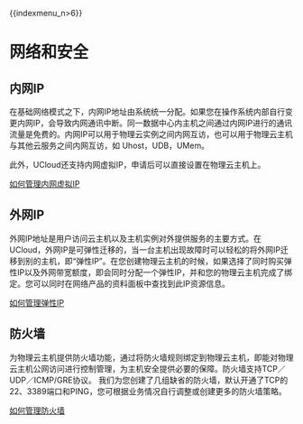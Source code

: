 {{indexmenu_n>6}}

# 网络和安全

## 内网IP

在基础网络模式之下，内网IP地址由系统统一分配。如果您在操作系统内部自行变更内网IP，会导致内网通讯中断。同一数据中心内主机之间通过内网IP进行的通讯流量是免费的。内网IP可以用于物理云实例之间内网互访，也可以用于物理云主机与其他云服务之间内网互访，如
Uhost，UDB，UMem。

此外，UCloud还支持内网虚拟IP，申请后可以直接设置在物理云主机上。

[如何管理内网虚拟IP](..//../../network/vip/vip)

## 外网IP

外网IP地址是用户访问云主机以及主机实例对外提供服务的主要方式。在UCloud，外网IP是可弹性迁移的，当一台主机出现故障时可以轻松的将外网IP迁移到别的主机，即“弹性IP”。在您创建物理云主机的时候，如果选择了同时购买弹性IP以及外网带宽额度，即会同时分配一个弹性IP，并和您的物理云主机完成了绑定。您可以同时在网络产品的资料面板中查找到此IP资源信息。

[如何管理弹性IP](..//../../network/unet/eip)

## 防火墙

为物理云主机提供防火墙功能，通过将防火墙规则绑定到物理云主机，即能对物理云主机公网访问进行控制管理，为主机安全提供必要的保障。防火墙支持TCP／UDP／ICMP/GRE协议。
我们为您创建了几组缺省的防火墙，默认开通了TCP的22、3389端口和PING，您可根据业务情况自行调整或创建更多的防火墙策略。

[如何管理防火墙](..//../../network/firewall/firewall)
